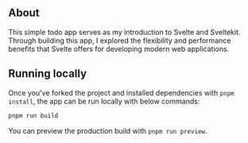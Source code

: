 ## About

This simple todo app serves as my introduction to Svelte and Sveltekit. Through building this app, I explored the flexibility and performance benefits that Svelte offers for developing modern web applications.

## Running locally

Once you've forked the project and installed dependencies with `pnpm install`, the app can be run locally with below commands:

```bash
pnpm run build
```

You can preview the production build with `pnpm run preview`.
